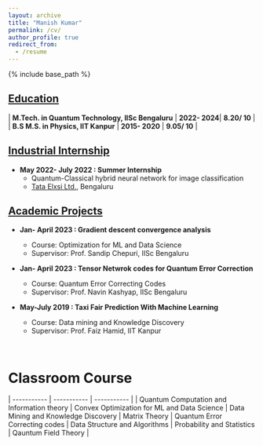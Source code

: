 ```yaml
---
layout: archive
title: "Manish Kumar"
permalink: /cv/
author_profile: true
redirect_from:
  - /resume
---
```


{% include base_path %}

## <u>Education</u>

| **M.Tech. in Quantum Technology, IISc Bengaluru** | **2022- 2024**| **8.20/ 10** |
| **B.S M.S. in Physics, IIT Kanpur** | **2015- 2020** | **9.05/ 10** |

## <u> Industrial Internship</u>

* **May 2022- July 2022 : Summer Internship**
  * Quantum-Classical hybrid neural network for image classification
  * [Tata Elxsi Ltd.](https://www.tataelxsi.com/), Bengaluru

## <u> Academic Projects</u>

* **Jan- April 2023 : Gradient descent convergence analysis**
  * Course: Optimization for ML and Data Science
  * Supervisor: Prof. Sandip Chepuri, IISc Bengaluru

* **Jan- April 2023 : Tensor Netwrok codes for Quantum Error Correction**
  * Course: Quantum Error Correcting Codes
  * Supervisor: Prof. Navin Kashyap, IISc Bengaluru

* **May-July 2019 : Taxi Fair Prediction With Machine Learning**
  * Course: Data mining and Knowledge Discovery
  * Supervisor: Prof. Faiz Hamid, IIT Kanpur

<!--
## <u>Publications</u>
{% for post in site.publications reversed %}
  {% include archive-single-cv.html %}
{% endfor %}
-->
<br>

<!-- # Teaching
{% for post in site.teaching reversed %}
  {% include archive-single-cv.html %}
{% endfor %} -->
  
<!-- Talks
======
  <ul>{% for post in site.talks %}
    {% include archive-single-talk-cv.html %}
  {% endfor %}</ul>
   -->

# Classroom Course

| ----------- | ----------- | ----------- | 
| Quantum Computation and Information theory | Convex Optimization for ML and Data Science | Data Mining and Knowledge Discovery |  Matrix Theory |
Quantum Error Correcting codes | Data Structure and Algorithms | Probability and Statistics | Qauntum Field Theory |
